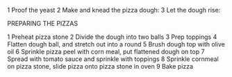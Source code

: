 1 Proof the yeast
2 Make and knead the pizza dough:
3 Let the dough rise:

PREPARING THE PIZZAS

1 Preheat pizza stone 
2 Divide the dough into two balls
3 Prep toppings
4 Flatten dough ball, and stretch out into a round
5 Brush dough top with olive oil
6 Sprinkle pizza peel with corn meal, put flattened dough on top
7 Spread with tomato sauce and sprinkle with toppings
8 Sprinkle cornmeal on pizza stone, slide pizza onto pizza stone in oven
9 Bake pizza







